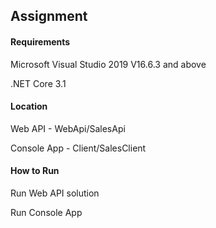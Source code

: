 ## Assignment

#### Requirements

Microsoft Visual Studio 2019 V16.6.3 and above

.NET Core 3.1

#### Location

Web API - WebApi/SalesApi

Console App - Client/SalesClient

#### How to Run

Run Web API solution

Run Console App

